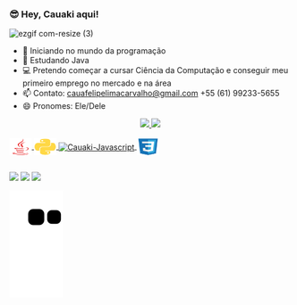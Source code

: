 
### 😎 Hey, Cauaki aqui!
<div align="left"> 
  
  ![ezgif com-resize (3)](https://user-images.githubusercontent.com/125322846/222208533-64f2b34c-2651-4e6e-be2f-e28a0af73f9f.gif)
</div>  

- 🔭 Iniciando no mundo da programação
- 🌱 Estudando Java
- 💻 Pretendo começar a cursar Ciência da Computação e conseguir meu primeiro emprego no mercado e na área 
- 📫 Contato: cauafelipelimacarvalho@gmail.com    +55 (61) 99233-5655
- 😄 Pronomes: Ele/Dele 

<div align="center">
  <a href="https://github.com/Cauaki">
  <img height="140em" src="https://github-readme-stats.vercel.app/api?username=Cauaki&show_icons=true&theme=github_dark&include_all_commits=true&count_private=true"/>
  <img height="140em" src="https://github-readme-stats.vercel.app/api/top-langs/?username=Cauaki&layout=compact&langs_count=7&theme=github_dark"/>
    </div>

<div style="display: inline_block"><br>
  <img align="center" alt="Cauaki-Java" height="30" width="40" src="https://raw.githubusercontent.com/devicons/devicon/master/icons/java/java-plain.svg">
  <img align="center" alt="Cauaki-Python" height="30" width="40" src="https://raw.githubusercontent.com/devicons/devicon/master/icons/python/python-plain.svg">
  <img align="center" alt="Cauaki-Javascript" height="30" width="40" src="https://cdn.jsdelivr.net/gh/devicons/devicon/icons/javascript/javascript-original.svg" />   <img align="center" alt="Cauaki-CSS" height="30" width="40" src="https://raw.githubusercontent.com/devicons/devicon/master/icons/css3/css3-original.svg">

  </div>

##

<div> 
    <a href = "mailto:cauafelipelimacarvalho@gmail.com"><img src="https://img.shields.io/badge/-Gmail-%23333?style=for-the-badge&logo=gmail&logoColor=white" target="_blank"></a>
    <a href="https://www.linkedin.com/in/cau%C3%A3-carvalho-b0856a245/" target="_blank"><img src="https://img.shields.io/badge/-LinkedIn-%230077B5?style=for-the-badge&logo=linkedin&logoColor=white" target="_blank"></a> 
  <a href="https://www.instagram.com/cauaki/" target="_blank"><img src="https://img.shields.io/badge/-Instagram-%23E4405F?style=for-the-badge&logo=instagram&logoColor=white"></a>
 
  ![Snake animation](https://github.com/Cauaki/Cauaki/blob/output/github-contribution-grid-snake.svg)

